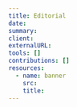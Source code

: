 ```yaml
---
title: Editorial
date:
summary:
client:
externalURL:
tools: []
contributions: []
resources:
  - name: banner
    src:
    title:
---
```

